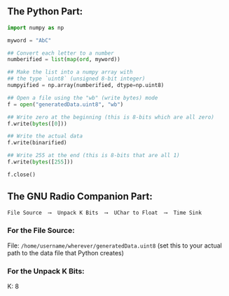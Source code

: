 ## The Python Part:

```python
import numpy as np

myword = "AbC"

## Convert each letter to a number
numberified = list(map(ord, myword))

## Make the list into a numpy array with 
## the type `uint8` (unsigned 8-bit integer)
numpyified = np.array(numberified, dtype=np.uint8)

## Open a file using the "wb" (write bytes) mode
f = open("generatedData.uint8", "wb")

## Write zero at the beginning (this is 8-bits which are all zero)
f.write(bytes([0]))

## Write the actual data
f.write(binarified)

## Write 255 at the end (this is 8-bits that are all 1)
f.write(bytes([255]))

f.close()

```


## The GNU Radio Companion Part:

```
File Source  ⟶  Unpack K Bits  ⟶  UChar to Float  ⟶  Time Sink

```

### For the File Source:

File: `/home/username/wherever/generatedData.uint8` (set this to your actual path to the data file that Python creates)

### For the Unpack K Bits:

K: 8


